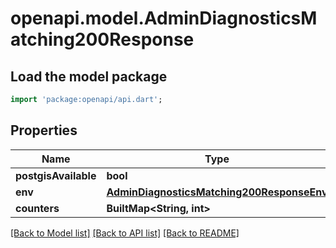 # openapi.model.AdminDiagnosticsMatching200Response

## Load the model package
```dart
import 'package:openapi/api.dart';
```

## Properties
Name | Type | Description | Notes
------------ | ------------- | ------------- | -------------
**postgisAvailable** | **bool** |  | [optional] 
**env** | [**AdminDiagnosticsMatching200ResponseEnv**](AdminDiagnosticsMatching200ResponseEnv.md) |  | [optional] 
**counters** | **BuiltMap&lt;String, int&gt;** |  | [optional] 

[[Back to Model list]](../README.md#documentation-for-models) [[Back to API list]](../README.md#documentation-for-api-endpoints) [[Back to README]](../README.md)



